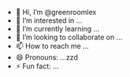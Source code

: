 - 👋 Hi, I’m @greenroomlex
- 👀 I’m interested in ...
- 🌱 I’m currently learning ...
- 💞️ I’m looking to collaborate on ...
- 📫 How to reach me ...
- 😄 Pronouns: ...zzd
- ⚡ Fun fact: ...

<!---
greenroomlex/greenroomlex is a ✨ special ✨ repository because its `README.md` (this file) appears on your GitHub profile.
You can click the Preview link to take a look at your changes.
--->
